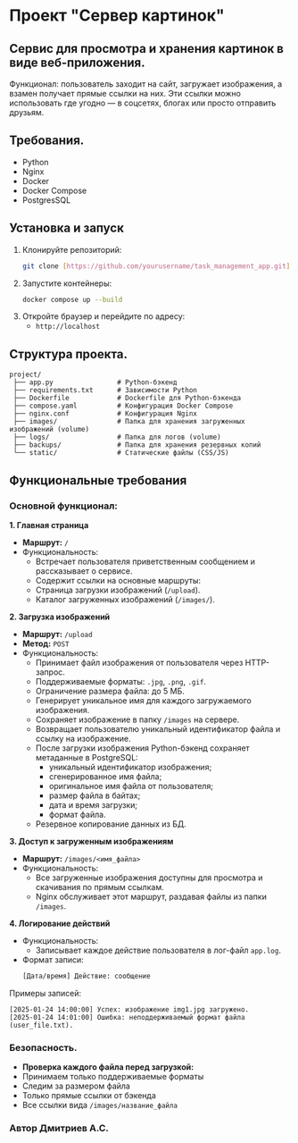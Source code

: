 # Проект "Сервер картинок"
## Сервис для просмотра и хранения картинок в виде веб-приложения.
Функционал: пользователь заходит на сайт, загружает изображения,
а взамен получает прямые ссылки на них.
Эти ссылки можно использовать где угодно — в соцсетях, блогах или просто отправить друзьям.
## Требования.
- Python
- Nginx
- Docker
- Docker Compose
- PostgresSQL
## Установка и запуск
1. Клонируйте репозиторий:
    ```bash
    git clone [https://github.com/yourusername/task_management_app.git](https://github.com/dans1970/ImageHost.git)  
    ```
2. Запустите контейнеры:
    ```bash
    docker compose up --build
    ```
3. Откройте браузер и перейдите по адресу:
    - `http://localhost`
## Cтруктура проекта.
  ```
  project/
   ├── app.py                # Python-бэкенд
   ├── requirements.txt      # Зависимости Python
   ├── Dockerfile            # Dockerfile для Python-бэкенда
   ├── compose.yaml          # Конфигурация Docker Compose
   ├── nginx.conf            # Конфигурация Nginx
   ├── images/               # Папка для хранения загруженных изображений (volume)
   ├── logs/                 # Папка для логов (volume)
   ├── backups/              # Папка для хранения резервных копий
   └── static/               # Статические файлы (CSS/JS)
  ```
## **Функциональные требования**

###  Основной функционал:

**1. Главная страница**

- **Маршрут:** `/`
- Функциональность:
  - Встречает пользователя приветственным сообщением и рассказывает о сервисе.
  - Содержит ссылки на основные маршруты:
  - Страница загрузки изображений (`/upload`).
  - Каталог загруженных изображений (`/images/`).

**2. Загрузка изображений**

- **Маршрут:** `/upload`
- **Метод:** `POST`
- Функциональность:
   - Принимает файл изображения от пользователя через HTTP-запрос.
   - Поддерживаемые форматы: `.jpg`, `.png`, `.gif`.
   - Ограничение размера файла: до 5 МБ.
   - Генерирует уникальное имя для каждого загружаемого изображения.
   - Сохраняет изображение в папку `/images` на сервере.
   - Возвращает пользователю уникальный идентификатор файла и ссылку на изображение.
   - После загрузки изображения Python-бэкенд сохраняет метаданные в PostgreSQL:
     - уникальный идентификатор изображения;
     - сгенерированное имя файла;
     - оригинальное имя файла от пользователя;
     - размер файла в байтах;
     - дата и время загрузки;
     - формат файла.
   - Резервное копирование данных из БД.

**3. Доступ к загруженным изображениям**

- **Маршрут:** `/images/<имя_файла>`
- Функциональность:
   - Все загруженные изображения доступны для просмотра и скачивания по прямым ссылкам.
   - Nginx обслуживает этот маршрут, раздавая файлы из папки `/images`.

**4. Логирование действий**

- Функциональность:
  - Записывает каждое действие пользователя в лог-файл `app.log`.
- Формат записи:
   ```txt
   [Дата/время] Действие: сообщение
   ```
Примеры записей:
   ```text
   [2025-01-24 14:00:00] Успех: изображение img1.jpg загружено.
   [2025-01-24 14:01:00] Ошибка: неподдерживаемый формат файла (user_file.txt).
   ```

### **Безопасность.**

- **Проверка каждого файла перед загрузкой:**
- Принимаем только поддерживаемые форматы
- Следим за размером файла
- Только прямые ссылки от бэкенда
- Все ссылки вида `/images/название_файла`

### **Автор Дмитриев А.С.**
